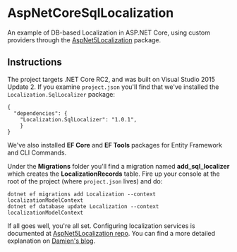 # AspNetCoreSqlLocalization
An example of DB-based Localization in ASP.NET Core, using custom providers through the [AspNet5Localization](https://github.com/damienbod/AspNet5Localization) package.

## Instructions
The project targets .NET Core RC2, and was built on Visual Studio 2015 Update 2.
If you examine `project.json` you'll find that we've installed the `Localization.SqlLocalizer` package:

```
{
  "dependencies": {
    "Localization.SqlLocalizer": "1.0.1",
    }
}
```
We've also installed **EF Core** and **EF Tools** packages for Entity Framework and CLI Commands.

Under the **Migrations** folder you'll find a migration named **add_sql_localizer** which creates the **LocalizationRecords** table. Fire up your console at the root of the project (where `project.json` lives) and do:

`dotnet ef migrations add Localization --context localizationModelContext`  
`dotnet ef database update Localization --context localizationModelContext`

If all goes well, you're all set. Configuring localization services is documented at [AspNet5Localization repo](https://github.com/damienbod/AspNet5Localization). You can find a more detailed explanation on [Damien's blog](https://damienbod.com/2016/05/26/released-sql-localization-nuget-package-for-asp-net-core-dotnet/).